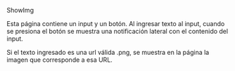 ShowImg

Esta página contiene un input y un botón. Al ingresar texto al input, cuando se presiona el botón se muestra una notificación lateral con el contenido del input. 

Si el texto ingresado es una url válida .png, se muestra en la página la imagen que corresponde a esa URL. 
